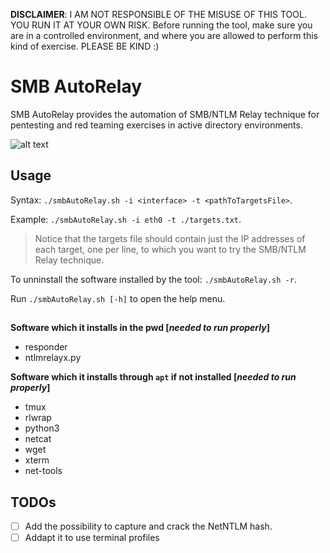 **DISCLAIMER**: I AM NOT RESPONSIBLE OF THE MISUSE OF THIS TOOL. YOU RUN IT AT YOUR OWN RISK. Before running the tool, make sure you are in a controlled environment, and where you are allowed to perform this kind of exercise. PLEASE BE KIND :)

# SMB AutoRelay
  SMB AutoRelay provides the automation of SMB/NTLM Relay technique for pentesting and red teaming exercises in active directory environments.

  ![alt text](https://github.com/chesire-cat/smbAutoRelay/blob/master/images/helpmenu.png?raw=true)
  
## Usage
  Syntax: `./smbAutoRelay.sh -i <interface> -t <pathToTargetsFile>`. 
  
  Example: `./smbAutoRelay.sh -i eth0 -t ./targets.txt`.
  
  > Notice that the targets file should contain just the IP addresses of each target, one per line, to which you want to try the SMB/NTLM Relay technique.
  
  To unninstall the software installed by the tool: `./smbAutoRelay.sh -r`.
  
  Run `./smbAutoRelay.sh [-h]` to open the help menu.
  
##

  **Software which it installs in the pwd [*needed to run properly*]**
  - responder
  - ntlmrelayx.py
  
  **Software which it installs through `apt` if not installed [*needed to run properly*]**
  - tmux
  - rlwrap
  - python3
  - netcat
  - wget 
  - xterm 
  - net-tools
  
## TODOs
  - [ ] Add the possibility to capture and crack the NetNTLM hash.
  - [ ] Addapt it to use terminal profiles
